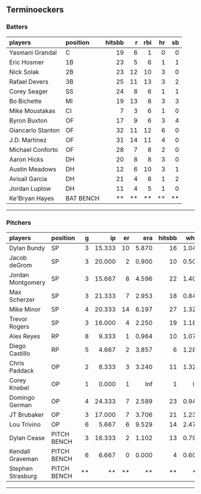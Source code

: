 ## Terminoeckers

### Batters

 
|players           |position  | hitsbb|  r| rbi| hr| sb| 
|:-----------------|:---------|------:|--:|---:|--:|--:| 
|Yasmani Grandal   |C         |     19|  6|   1|  0|  0| 
|Eric Hosmer       |1B        |     23|  5|   6|  1|  1| 
|Nick Solak        |2B        |     23| 12|  10|  3|  0| 
|Rafael Devers     |3B        |     25| 11|  13|  3|  2| 
|Corey Seager      |SS        |     24|  8|   6|  1|  1| 
|Bo Bichette       |MI        |     19| 13|   8|  3|  3| 
|Mike Moustakas    |CI        |      7|  3|   6|  1|  0| 
|Byron Buxton      |OF        |     17|  9|   6|  3|  4| 
|Giancarlo Stanton |OF        |     32| 11|  12|  6|  0| 
|J.D. Martinez     |OF        |     31| 14|  11|  4|  0| 
|Michael Conforto  |OF        |     28|  7|   8|  2|  0| 
|Aaron Hicks       |DH        |     20|  8|   8|  3|  0| 
|Austin Meadows    |DH        |     12|  6|  10|  3|  1| 
|Avisail Garcia    |DH        |     21|  4|   8|  1|  2| 
|Jordan Luplow     |DH        |     11|  4|   5|  1|  0| 
|Ke'Bryan Hayes    |BAT BENCH |     **| **|  **| **| **| 


* * *

### Pitchers

 
|players           |position    |  g|     ip| er|   era| hitsbb|  whip| so|  w| sv| 
|:-----------------|:-----------|--:|------:|--:|-----:|------:|-----:|--:|--:|--:| 
|Dylan Bundy       |SP          |  3| 15.333| 10| 5.870|     16| 1.043| 15|  0|  0| 
|Jacob deGrom      |SP          |  3| 20.000|  2| 0.900|     10| 0.500| 30|  2|  0| 
|Jordan Montgomery |SP          |  3| 15.667|  8| 4.596|     22| 1.404| 10|  0|  0| 
|Max Scherzer      |SP          |  3| 21.333|  7| 2.953|     18| 0.844| 28|  1|  0| 
|Mike Minor        |SP          |  4| 20.333| 14| 6.197|     27| 1.328| 25|  1|  0| 
|Trevor Rogers     |SP          |  3| 16.000|  4| 2.250|     19| 1.188| 19|  2|  0| 
|Alex Reyes        |RP          |  8|  9.333|  1| 0.964|     10| 1.071| 13|  1|  7| 
|Diego Castillo    |RP          |  5|  4.667|  2| 3.857|      6| 1.286|  7|  0|  3| 
|Chris Paddack     |OP          |  2|  8.333|  3| 3.240|     11| 1.320|  9|  0|  0| 
|Corey Knebel      |OP          |  1|  0.000|  1|   Inf|      1|   Inf|  0|  0|  0| 
|Domingo German    |OP          |  4| 24.333|  7| 2.589|     23| 0.945| 24|  2|  0| 
|JT Brubaker       |OP          |  3| 17.000|  7| 3.706|     21| 1.235| 19|  0|  0| 
|Lou Trivino       |OP          |  6|  5.667|  6| 9.529|     14| 2.471|  6|  0|  4| 
|Dylan Cease       |PITCH BENCH |  3| 16.333|  2| 1.102|     13| 0.796| 25|  2|  0| 
|Kendall Graveman  |PITCH BENCH |  6|  6.667|  0| 0.000|      4| 0.600|  8|  0|  2| 
|Stephen Strasburg |PITCH BENCH | **|     **| **|    **|     **|    **| **| **| **| 


* * *


